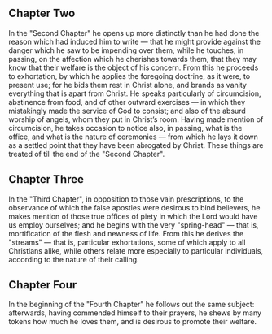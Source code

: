 ## Chapter Two
In the "Second Chapter" he opens up more distinctly than he had done the reason which had induced him to write — that he might provide against the danger which he saw to be impending over them, while he touches, in passing, on the affection which he cherishes towards them, that they may know that their welfare is the object of his concern. From this he proceeds to exhortation, by which he applies the foregoing doctrine, as it were, to present use; for he bids them rest in Christ alone, and brands as vanity everything that is apart from Christ. He speaks particularly of circumcision, abstinence from food, and of other outward exercises — in which they mistakingly made the service of God to consist; and also of the absurd worship of angels, whom they put in Christ’s room. Having made mention of circumcision, he takes occasion to notice also, in passing, what is the office, and what is the nature of ceremonies — from which he lays it down as a settled point that they have been abrogated by Christ. These things are treated of till the end of the "Second Chapter".

## Chapter Three
In the "Third Chapter", in opposition to those vain prescriptions, to the observance of which the false apostles were desirous to bind believers, he makes mention of those true offices of piety in which the Lord would have us employ ourselves; and he begins with the very "spring-head" — that is, mortification of the flesh and newness of life. From this he derives the "streams" — that is, particular exhortations, some of which apply to all Christians alike, while others relate more especially to particular individuals, according to the nature of their calling.

## Chapter Four
In the beginning of the "Fourth Chapter" he follows out the same subject: afterwards, having commended himself to their prayers, he shews by many tokens how much he loves them, and is desirous to promote their welfare.

